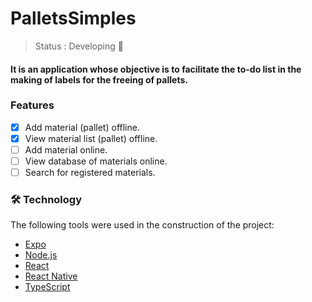# PalletsSimples

>Status : Developing 🚧

#### It is an application whose objective is to facilitate the to-do list in the making of labels for the freeing of pallets.

### Features
- [x] Add material (pallet) offline.
- [x] View material list (pallet) offline.
- [ ] Add material online.
- [ ] View database of materials online.
- [ ] Search for registered materials.

### 🛠 Technology

The following tools were used in the construction of the project:

- [Expo](https://expo.io/)
- [Node.js](https://nodejs.org/en/)
- [React](https://pt-br.reactjs.org/)
- [React Native](https://reactnative.dev/)
- [TypeScript](https://www.typescriptlang.org/)
